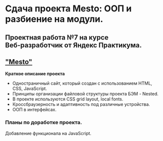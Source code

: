 # Сдача проекта Mesto: ООП и разбиение на модули.  

## Проектная работа №7 на курсе Веб‑разработчик от Яндекс Практикума.

## ["Mesto"](https://foryp.github.io/mesto/)

**Краткое описание проекта**

* Одностраничный сайт, который создан с использованием HTML, CSS, JavaScript.  
* Принципы организации файловой структуры проекта БЭМ - Nested.  
* В проекте используются CSS grid layout, local fonts.  
* Кроссбраузерность и адаптивность под различные устройства.  
* ООП в интерфейсах.

### Планы по доработке проекта.  
Добавление функционала на JavaScript.